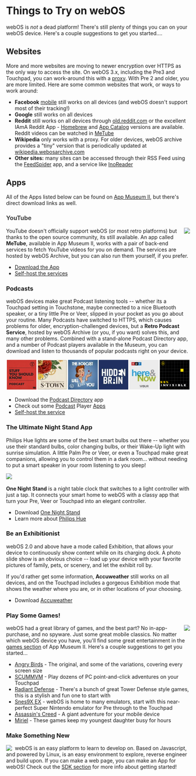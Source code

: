 # Things to Try on webOS
webOS is *not* a dead platform! There's still plenty of things you can on your webOS device. Here's a couple suggestions to get you started....

## Websites

More and more websites are moving to newer encryption over HTTPS as the only way to access the site. On webOS 3.x, including the Pre3 and Touchpad, you can work-around this with a [proxy](proxysetup.md). With Pre 2 and older, you are more limited. Here are some common websites that work, or ways to work around:

* **Facebook** [mobile](http://m.facebook.com) still works on all devices (and webOS doesn't support most of their tracking!)
* **Google** still works on all devices
* **Reddit** still works on all devices through [old.reddit.com](old.reddit.com) or the excellent IAmA Reddit App - [Homebrew](https://preware.pivotce.com/package/com.tehtorq.reddit-hb) and [App Catalog](http://appcatalog.webosarchive.com/showMuseumDetails.php?search=iama&app=10842) versions are available. Reddit videos can be watched in [MeTube](#metube)
* **Wikipedia** only works with a proxy. For older devices, webOS archive provides a "tiny" version that is periodically updated at [wikipedia.webosarchive.com](http://wikipedia.webosarchive.com)
* **Other sites:** many sites can be accessed through their RSS Feed using the [FeedSpider](http://appcatalog.webosarchive.com/showMuseum.php?search=feedspider) app, and a service like [InoReader](http://www.inoreader.com)

## Apps

All of the Apps listed below can be found on [App Museum II](appstores.md), but there's direct download links as well.

### <a name="metube" style="color:#404040">YouTube</a>
<img src="https://www.jonandnic.com/webos/metube/icon.png" align="right" style="padding-left: 8px">YouTube doesn't officially support webOS (or most retro platforms) but thanks to the open source community, its still available. An app called **MeTube**, available in App Museum II, works with a pair of back-end services to fetch YouTube videos for you on demand. The services are hosted by webOS Archive, but you can also run them yourself, if you prefer.

* [Download the App](http://appcatalog.webosarchive.com/showMuseumDetails.php?search=metube&app=1005774)
* [Self-host the services](https://github.com/codepoet80/metube-php-servicewrapper)

### Podcasts
webOS devices make great Podcast listening tools -- whether its a Touchpad setting in Touchstone, maybe connected to a nice Bluetooth speaker, or a tiny little Pre or Veer, slipped in your pocket as you go about your routine. Many Podcasts have switched to HTTPS, which causes problems for older, encryption-challenged devices, but a **Retro Podcast Service**, hosted by webOS Archive (or you, if you want) solves this, and many other problems. Combined with a stand-alone Podcast Directory app, and a number of Podcast players available in the Museum, you can download and listen to thousands of popular podcasts right on your device.

![Podcasts](images/retropodcasts.png)

* Download the [Podcast Directory](http://appcatalog.webosarchive.com/showMuseumDetails.php?search=podcast&app=1005778) app
* Check out some [Podcast](http://appcatalog.webosarchive.com/showMuseumDetails.php?search=podder&app=2046) Player [Apps](http://appcatalog.webosarchive.com/showMuseumDetails.php?search=video&app=10384)
* [Self-host the service](https://github.com/codepoet80/webos-podcastdirectory)

### The Ultimate Night Stand App
Philips Hue lights are some of the best smart bulbs out there -- whether you use their standard bulbs, color changing bulbs, or their Wake-Up light with sunrise simulation. A little Palm Pre or Veer, or even a Touchpad make great companions, allowing you to control them in a dark room... without needing to put a smart speaker in your room listening to you sleep!

<img src="http://www.jonandnic.com/webos/onenightstand/LampsPrePhoto.png" style="width:300px">

**One Night Stand** is a night table clock that switches to a light controller with just a tap. It connects your smart home to webOS with a classy app that turn your Pre, Veer or Touchpad into an elegant controller.

* Download [One Night Stand](http://appcatalog.webosarchive.com/showMuseumDetails.php?search=one+night&app=1005771)
* Learn more about [Philips Hue](https://www.usa.philips.com/c-e/smartsleep/wake-up-light-portfolio.html) 

### Be an Exhibitionist
webOS 2.0 and above have a mode called Exhibition, that allows your device to continuously show content while on its charging dock. A photo slide show is an obvious choice -- load up your device with your favorite pictures of family, pets, or scenery, and let the exhibit roll by.

If you'd rather get some information, **Accuweather** still works on all devices, and on the Touchpad includes a gorgeous Exhibition mode that shows the weather where you are, or in other locations of your choosing.

* Download [Accuweather](http://appcatalog.webosarchive.com/showMuseum.php?search=accuweather)

### Play Some Games!
<img src="../images/angrybirds.jpg" align="right" style="padding-left: 8px">webOS had a great library of games, and the best part? No in-app-purchase, and no spyware. Just some great mobile classics. No matter which webOS device you have, you'll find some great entertainment in the [games section](http://appcatalog.webosarchive.com/showMuseum.php?category=Games&count=1030) of App Museum II. Here's a couple suggestions to get you started...

* [Angry Birds](http://appcatalog.webosarchive.com/showMuseum.php?search=angry+birds) - The original, and some of the variations, covering every screen size
* [SCUMMVM](http://appcatalog.webosarchive.com/showMuseumDetails.php?search=scumm&app=1005763) - Play dozens of PC point-and-click adventures on your Touchpad
* [Radiant Defense](http://appcatalog.webosarchive.com/showMuseum.php?search=radiant) - There's a bunch of great Tower Defense style games, this is a stylish and fun one to start with
* [Snes9X EX](http://appcatalog.webosarchive.com/showMuseumDetails.php?search=snes&app=8214) - webOS is home to many emulators, start with this near-perfect Super Nintendo emulator for Pre through to the Touchpad
* [Assassin's Creed](http://appcatalog.webosarchive.com/showMuseum.php?search=assassin%27s+creed) - A giant adventure for your mobile device
* [Miriel](http://appcatalog.webosarchive.com/showMuseum.php?search=Miriel) - These games keep my youngest daughter busy for hours

### Make Something New
<img src="https://www.jonandnic.com/webos/webos-sdk.png" align="left" style="padding-right: 8px">webOS is an easy platform to learn to develop on. Based on Javascript, and powered by Linux, is an easy environment to explore, reverse engineer and build upon. If you can make a web page, you can make an App for webOS! Check out the [SDK section](sdkpdk.md) for more info about getting started!